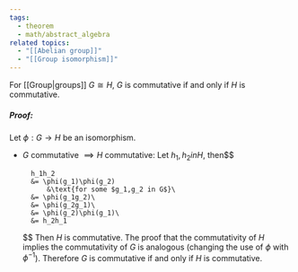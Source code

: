 ```yaml
---
tags:
  - theorem
  - math/abstract_algebra
related topics:
  - "[[Abelian group]]"
  - "[[Group isomorphism]]"
---
```

For [[Group|groups]] $G\cong H$, $G$ is commutative if and only if $H$ is commutative.
##### Proof:
Let $\phi: G\to H$ be an isomorphism.
- $G$ commutative $\implies H$ commutative:
	Let $h_1,h_2 in H$, then$$
	
		h_1h_2
		&= \phi(g_1)\phi(g_2)
			&\text{for some $g_1,g_2 in G$}\
		&= \phi(g_1g_2)\
		&= \phi(g_2g_1)\
		&= \phi(g_2)\phi(g_1)\
		&= h_2h_1
	
	$$
	Then $H$ is commutative.
The proof that the commutativity of $H$ implies the commutativity of $G$ is analogous (changing the use of $\phi$ with $\phi^{-1}$). Therefore $G$ is commutative if and only if $H$ is commutative.
